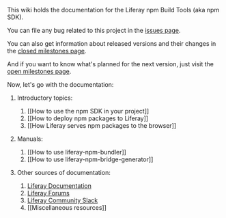 This wiki holds the documentation for the Liferay npm Build Tools (aka npm SDK).

You can file any bug related to this project in the [issues page](https://github.com/liferay/liferay-npm-build-tools/issues).

You can also get information about released versions and their changes in the [closed milestones page](https://github.com/liferay/liferay-npm-build-tools/milestones?state=closed). 

And if you want to know what's planned for the next version, just visit the [open milestones page](https://github.com/liferay/liferay-npm-build-tools/milestones?state=open).

Now, let's go with the documentation:

1. Introductory topics:

   1. [[How to use the npm SDK in your project]]
   2. [[How to deploy npm packages to Liferay]]
   3. [[How Liferay serves npm packages to the browser]]


2. Manuals:

   1. [[How to use liferay-npm-bundler]]
   2. [[How to use liferay-npm-bridge-generator]]


3. Other sources of documentation:

   1. [Liferay Documentation](https://dev.liferay.com/develop/tutorials/-/knowledge_base/7-0/using-npm-in-your-portlets)
   2. [Liferay Forums](https://web.liferay.com/community/forums/-/message_boards/category/8408627)
   3. [Liferay Community Slack](https://liferay-community.slack.com/)
   4. [[Miscellaneous resources]]
